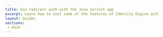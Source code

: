 ```yaml
---
title: Use redirect auth with the Java servlet app
excerpt: Learn how to test some of the features of Identity Engine with the Java servlet sample app
layout: Guides
sections:
 - main
---
```

